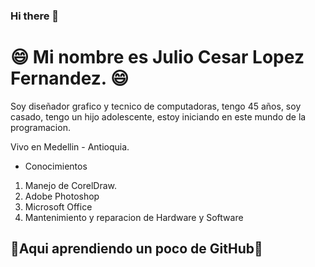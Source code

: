 ### Hi there 👋
# :smile: Mi nombre es Julio Cesar Lopez Fernandez. :smile:

Soy diseñador grafico y tecnico de computadoras, tengo 45 años, soy casado, tengo un hijo adolescente, estoy iniciando en este mundo de la programacion.

Vivo en Medellin - Antioquia.

- Conocimientos

1. Manejo de CorelDraw.
2. Adobe Photoshop
3. Microsoft Office
4. Mantenimiento y reparacion de Hardware y Software

## :eyes:Aqui aprendiendo un poco de GitHub:eyes: 
